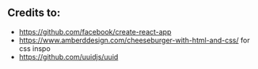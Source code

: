 ## Credits to:

-   https://github.com/facebook/create-react-app
-   https://www.amberddesign.com/cheeseburger-with-html-and-css/ for css inspo
-   https://github.com/uuidjs/uuid
